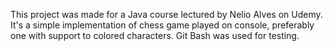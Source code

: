 This project was made for a Java course lectured by Nelio Alves on Udemy.
It's a simple implementation of chess game played on console, preferably one with support to colored characters. Git Bash was used for testing.
